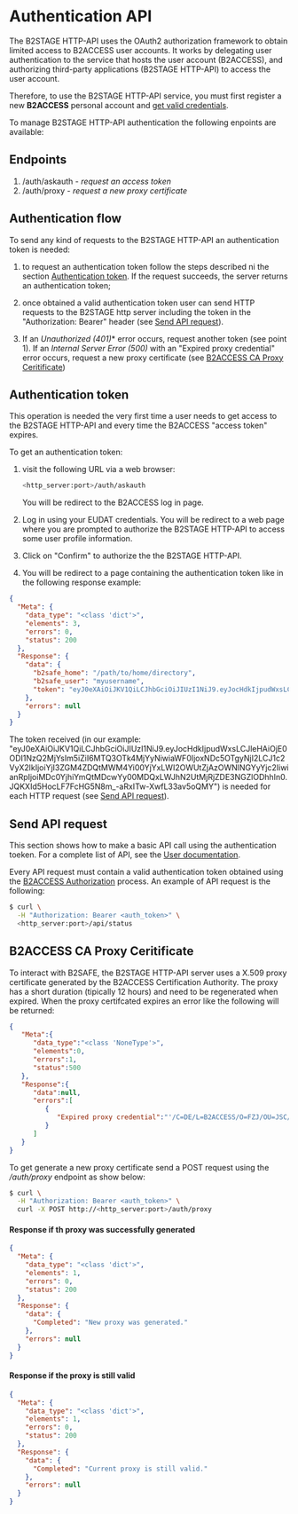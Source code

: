 # Authentication API

The B2STAGE HTTP-API uses the OAuth2 authorization framework to obtain limited access to B2ACCESS user accounts. It works by delegating user authentication to the service that hosts the user account (B2ACCESS), and authorizing third-party applications (B2STAGE HTTP-API) to access the user account. 

Therefore, to use the B2STAGE HTTP-API service, you must first register a new **B2ACCESS** personal account and [get valid credentials](https://unity.eudat-aai.fz-juelich.de:8443/home/home).

To manage B2STAGE HTTP-API authentication the following enpoints are available:

## Endpoints
1. /auth/askauth - *request an access token*
2. /auth/proxy - *request a new proxy certificate*


## Authentication flow
To send any kind of requests to the B2STAGE HTTP-API an authentication token is needed:

1. to request an authentication token follow the steps described ni the section [Authentication token](#authentication-token). If the request succeeds, the server returns an authentication token;

2. once obtained a valid authentication token user can send HTTP requests to the B2STAGE http server including the token in the "Authorization: Bearer" header (see [Send API request](#send-api-request)).

3. If an *Unauthorized (401)** error occurs, request another token (see point 1). If an *Internal Server Error (500)* with an "Expired proxy credential" error occurs, request a new proxy certificate (see [B2ACCESS CA Proxy Ceritificate](#b2access-ca-proxy-ceritificate))


## Authentication token 
This operation is needed the very first time a user needs to get access to the B2STAGE HTTP-API and every time the B2ACCESS "access token" expires.

To get an authentication token:

1. visit the following URL via a web browser:

    ```bash
    <http_server:port>/auth/askauth
    ```
    
    You will be redirect to the B2ACCESS log in page.

2. Log in using your EUDAT credentials. You will be redirect to a web page where you are prompted to authorize the B2STAGE HTTP-API to access some user profile information.

3. Click on "Confirm" to authorize the the B2STAGE HTTP-API.

4. You will be redirect to a page containing the authentication token like in the following response example:

```json
{
  "Meta": {
    "data_type": "<class 'dict'>", 
    "elements": 3, 
    "errors": 0, 
    "status": 200
  }, 
  "Response": {
    "data": {
      "b2safe_home": "/path/to/home/directory", 
      "b2safe_user": "myusername", 
      "token": "eyJ0eXAiOiJKV1QiLCJhbGciOiJIUzI1NiJ9.eyJocHdkIjpudWxsLCJleHAiOjE0ODI1NzQ2MjYsIm5iZiI6MTQ3OTk4MjYyNiwiaWF0IjoxNDc5OTgyNjI2LCJ1c2VyX2lkIjoiYjI3ZGM4ZDQtMWM4Yi00YjYxLWI2OWUtZjAzOWNlNGYyYjc2IiwianRpIjoiMDc0YjhiYmQtMDcwYy00MDQxLWJhN2UtMjRjZDE3NGZlODhhIn0.JQKXId5HocLF7FcHG5N8m_-aRxITw-XwfL33av5oQMY"
    }, 
    "errors": null
  }
}

```

The token received (in our example:
"eyJ0eXAiOiJKV1QiLCJhbGciOiJIUzI1NiJ9.eyJocHdkIjpudWxsLCJleHAiOjE0ODI1NzQ2MjYsIm5iZiI6MTQ3OTk4MjYyNiwiaWF0IjoxNDc5OTgyNjI2LCJ1c2VyX2lkIjoiYjI3ZGM4ZDQtMWM4Yi00YjYxLWI2OWUtZjAzOWNlNGYyYjc2IiwianRpIjoiMDc0YjhiYmQtMDcwYy00MDQxLWJhN2UtMjRjZDE3NGZlODhhIn0.JQKXId5HocLF7FcHG5N8m_-aRxITw-XwfL33av5oQMY") is needed for each HTTP request (see [Send API request](#send-api-request)).


## Send API request
This section shows how to make a basic API call using the authentication  toeken. For a complete list of API, see the [User documentation](user.md).

Every API request must contain a valid authentication token obtained using the [B2ACCESS Authorization](#b2access-authorization) process.
An example of API request is the following: 

```bash
$ curl \
  -H "Authorization: Bearer <auth_token>" \
  <http_server:port>/api/status 
```


## B2ACCESS CA Proxy Ceritificate
To interact with B2SAFE, the B2STAGE HTTP-API server uses a X.509 proxy certificate generated by the B2ACCESS Certification Authority. The proxy has a short duration (tipically 12 hours) and need to be regenerated when expired.
When the proxy certifcated expires an error like the following will be returned:
```json
{  
   "Meta":{  
      "data_type":"<class 'NoneType'>",
      "elements":0,
      "errors":1,
      "status":500
   },
   "Response":{  
      "data":null,
      "errors":[  
         {  
            "Expired proxy credential":"'/C=DE/L=B2ACCESS/O=FZJ/OU=JSC/CN=e280fe69-3753-4061-9d9d-c52aa34324eb/CN=Name Surnmae' became invalid 675 minutes ago.\nTo refresh the proxy make 'POST' on URI '/auth/proxy'"
         }
      ]
   }
}
```

To get generate a new proxy certificate send a POST request using the */auth/proxy* endpoint as show below:
```bash
$ curl \
  -H "Authorization: Bearer <auth_token>" \
  curl -X POST http://<http_server:port>/auth/proxy 
```

#### Response if th proxy was successfully generated
```json
{
  "Meta": {
    "data_type": "<class 'dict'>", 
    "elements": 1, 
    "errors": 0, 
    "status": 200
  }, 
  "Response": {
    "data": {
      "Completed": "New proxy was generated."
    }, 
    "errors": null
  }
}
```

#### Response if the proxy is still valid
```json
{
  "Meta": {
    "data_type": "<class 'dict'>", 
    "elements": 1, 
    "errors": 0, 
    "status": 200
  }, 
  "Response": {
    "data": {
      "Completed": "Current proxy is still valid."
    }, 
    "errors": null
  }
}
```
